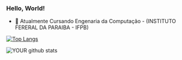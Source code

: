 ### Hello, World!

- 🌱 Atualmente Cursando Engenaria da Computação - (INSTITUTO FERERAL DA PARAIBA - IFPB)


[![Top Langs](https://github-readme-stats.vercel.app/api/top-langs/?username=anuraghazra&layout=compact)](https://github.com/anuraghazra/github-readme-stats)

![YOUR github stats](https://github-readme-stats.vercel.app/api?username=thiagoeu)

